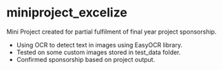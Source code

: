 # miniproject_excelize
Mini Project created for partial fulfilment of final year project sponsorship. 

- Using OCR to detect text in images using EasyOCR library.
- Tested on some custom images stored in test_data folder. 
- Confirmed sponsorship based on project output. 
